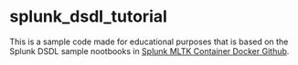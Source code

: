 # splunk_dsdl_tutorial

This is a sample code made for educational purposes that is based on the Splunk DSDL sample nootbooks in [Splunk MLTK Container Docker Github](https://github.com/splunk/splunk-mltk-container-docker).

